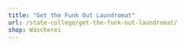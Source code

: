 ```yaml
---
title: "Get the Funk Out Laundromat"
url: /state-college/get-the-funk-out-laundromat/
shop: Wäscherei
---
```

